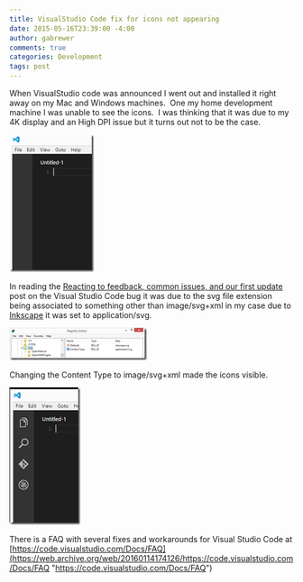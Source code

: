 ```yaml
---
title: VisualStudio Code fix for icons not appearing
date: 2015-05-16T23:39:00 -4:00
author: gabrewer
comments: true
categories: Development
tags: post
---
```


When VisualStudio code was announced I went out and installed it right away on my Mac and Windows machines.  One my home development machine I was unable to see the icons.  I was thinking that it was due to my 4K display and an High DPI issue but it turns out not to be the case.

[![image](/images/image_thumb.png "image")](/images/image_thumb.png)

In reading the [Reacting to feedback, common issues, and our first update](https://web.archive.org/web/20160114174126/http://blogs.msdn.com/b/vscode/archive/2015/05/13/reacting-to-feedback-common-issues-and-our-first-update.aspx) post on the Visual Studio Code bug it was due to the svg file extension being associated to something other than image/svg+xml in my case due to [Inkscape](https://web.archive.org/web/20160114174126/https://inkscape.org/en/) it was set to application/svg.

[![image](/images/svg_thumb.png "image")](/images/svg_thumb.png)

Changing the Content Type to image/svg+xml made the icons visible.

[![image](/images/image_thumb1.png "image")](/images/image_thumb1.png)

There is a FAQ with several fixes and workarounds for Visual Studio Code at [https://code.visualstudio.com/Docs/FAQ](https://web.archive.org/web/20160114174126/https://code.visualstudio.com/Docs/FAQ "https://code.visualstudio.com/Docs/FAQ")
